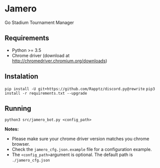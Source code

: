 # Jamero
Go Stadium Tournament Manager

## Requirements
- Python >= 3.5
- Chrome driver (download at http://chromedriver.chromium.org/downloads)

## Instalation
`pip install -U git+https://github.com/Rapptz/discord.py@rewrite`
`pip3 install -r requirements.txt --upgrade`

## Running
`python3 src/jamero_bot.py <config_path>`

**Notes:**
- Please make sure your chrome driver version matches you chrome browser.
- Check the `jamero_cfg.json.example` file for a configuration example.
- The `<config_path>`argument is optional. The default path is `./jamero_cfg.json`
